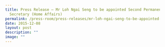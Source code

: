 ```yaml
---
title: Press Release – Mr Loh Ngai Seng to be appointed Second Permanent
  Secretary (Home Affairs)
permalink: /press-room/press-releases/mr-loh-ngai-seng-to-be-appointed-second-permanent-secretary-home-affairs/
date: 2015-12-08
layout: post
description: ""
image: ""
---
```

